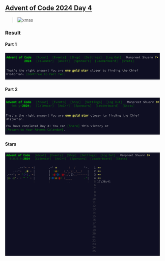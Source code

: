 ## [Advent of Code 2024 Day 4](https://adventofcode.com/2024/day/4)

> ![xmas](https://i.redd.it/cktvitippr4e1.png)

### Result

#### Part 1

![Part1](part-1.png)

#### Part 2

![Part2](part-2.png)

#### Stars

![Stars](stars.png)
